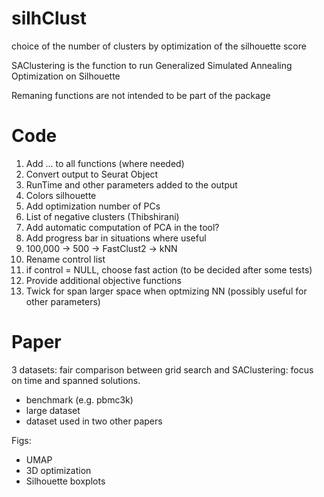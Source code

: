 # silhClust
choice of the number of clusters by optimization of the silhouette score

SAClustering is the function to run Generalized Simulated Annealing Optimization on Silhouette

Remaning functions are not intended to be part of the package



# Code

1. Add ... to all functions (where needed)
2. Convert output to Seurat Object
3. RunTime and other parameters added to the output
4. Colors silhouette
5. Add optimization number of PCs
6. List of negative clusters (Thibshirani)
7. Add automatic computation of PCA in the tool? 
8. Add progress bar in situations where useful
9. 100,000 -> 500 -> FastClust2 -> kNN 
10. Rename control list
11. if control = NULL, choose fast action (to be decided after some tests) 
12. Provide additional objective functions
13. Twick for span larger space when optmizing NN (possibly useful for other parameters)  


# Paper
3 datasets: fair comparison between grid search and SAClustering: focus on time and spanned solutions.
  - benchmark (e.g. pbmc3k)
  - large dataset
  - dataset used in two other papers
  
  Figs:
  - UMAP 
  - 3D optimization 
  - Silhouette boxplots
